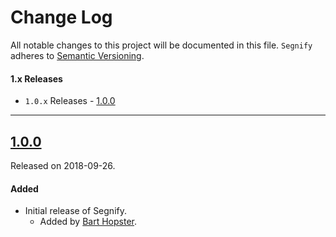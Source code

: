 # Change Log
All notable changes to this project will be documented in this file.
`Segnify` adheres to [Semantic Versioning](https://semver.org/).

#### 1.x Releases
- `1.0.x` Releases - [1.0.0](#100)

---
## [1.0.0](https://github.com/Alamofire/Alamofire/releases/tag/1.0.0)
Released on 2018-09-26.

#### Added
- Initial release of Segnify.
  - Added by [Bart Hopster](https://github.com/barthopster).
